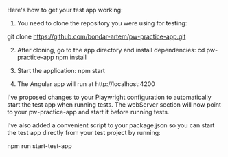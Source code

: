 Here's how to get your test app working:

1) You need to clone the repository you were using for testing: 

git clone https://github.com/bondar-artem/pw-practice-app.git

2) After cloning, go to the app directory and install dependencies:
cd pw-practice-app
npm install

3) Start the application:
npm start

4) The Angular app will run at http://localhost:4200

I've proposed changes to your Playwright configuration to automatically start the test app when running tests. The webServer section will now point to your pw-practice-app and start it before running tests.

I've also added a convenient script to your package.json so you can start the test app directly from your test project by running:

npm run start-test-app